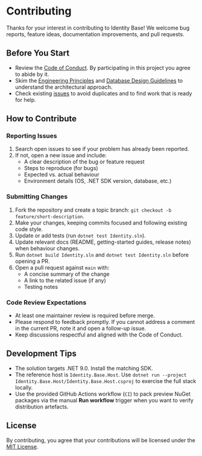# Contributing

Thanks for your interest in contributing to Identity Base! We welcome bug reports, feature ideas, documentation improvements, and pull requests.

## Before You Start
- Review the [Code of Conduct](CODE_OF_CONDUCT.md). By participating in this project you agree to abide by it.
- Skim the [Engineering Principles](docs/Engineering_Principles.md) and [Database Design Guidelines](docs/Database_Design_Guidelines.md) to understand the architectural approach.
- Check existing [issues](https://github.com/Amaretto-Software-Labs/identity-base/issues) to avoid duplicates and to find work that is ready for help.

## How to Contribute

### Reporting Issues
1. Search open issues to see if your problem has already been reported.
2. If not, open a new issue and include:
   - A clear description of the bug or feature request
   - Steps to reproduce (for bugs)
   - Expected vs. actual behaviour
   - Environment details (OS, .NET SDK version, database, etc.)

### Submitting Changes
1. Fork the repository and create a topic branch: `git checkout -b feature/short-description`.
2. Make your changes, keeping commits focused and following existing code style.
3. Update or add tests (run `dotnet test Identity.sln`).
4. Update relevant docs (README, getting-started guides, release notes) when behaviour changes.
5. Run `dotnet build Identity.sln` and `dotnet test Identity.sln` before opening a PR.
6. Open a pull request against `main` with:
   - A concise summary of the change
   - A link to the related issue (if any)
   - Testing notes

### Code Review Expectations
- At least one maintainer review is required before merge.
- Please respond to feedback promptly. If you cannot address a comment in the current PR, note it and open a follow-up issue.
- Keep discussions respectful and aligned with the Code of Conduct.

## Development Tips
- The solution targets .NET 9.0. Install the matching SDK.
- The reference host is `Identity.Base.Host`. Use `dotnet run --project Identity.Base.Host/Identity.Base.Host.csproj` to exercise the full stack locally.
- Use the provided GitHub Actions workflow (`CI`) to pack preview NuGet packages via the manual **Run workflow** trigger when you want to verify distribution artefacts.

## License
By contributing, you agree that your contributions will be licensed under the [MIT License](LICENSE).
